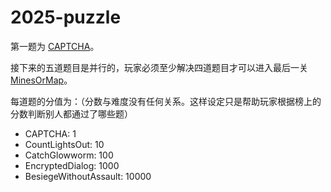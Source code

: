 # 2025-puzzle

第一题为 [CAPTCHA](./CAPTCHA)。

接下来的五道题目是并行的，玩家必须至少解决四道题目才可以进入最后一关 [MinesOrMap](./MinesOrMap)。

每道题的分值为：（分数与难度没有任何关系。这样设定只是帮助玩家根据榜上的分数判断别人都通过了哪些题）

- CAPTCHA: 1
- CountLightsOut: 10
- CatchGlowworm: 100
- EncryptedDialog: 1000
- BesiegeWithoutAssault: 10000
